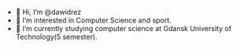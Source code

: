 - 👋 Hi, I’m @dawidrez
- 👀 I’m interested in Computer Science and sport.
- 🌱 I’m currently studying computer science at Gdansk University of Technology(5 semester).



<!---
dawidrez/dawidrez is a ✨ special ✨ repository because its `README.md` (this file) appears on your GitHub profile.
You can click the Preview link to take a look at your changes.
--->
